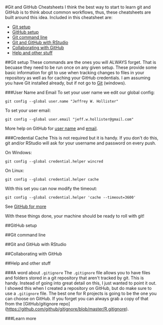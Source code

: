 #Git and GitHub Cheatsheets
I think the best way to start to learn git and GitHub is to think about common workflows, thus, these cheatsheets are built around this idea. Included in this cheatsheet are:

- [Git setup](#git-setup)
- [GitHub setup](#github-setup)
- [Git command line](#git-command-line)
- [Git and GitHub with RStudio](#git-and-github-with-rstudio)
- [Collaborating with GitHub](#collaborating-with-github)
- [Help and other stuff](#help-and-other-stuff)

##Git setup
These commands are the ones you will ALWAYS forget.  That is becuase they need to be run once on any given setup.  These provide some basic information for git to use when tracking changes to files in your repository as well as for caching your GitHub credentials.  I am assuming you have Git installed already, but if not go to [Git](https://git-scm.com/) (windows).

###User Name and Email
To set your user name we edit our global config:
```
git config --global user.name "Jeffrey W. Hollister"
```
To set your user email:
```
git config --global user.email "jeff.w.hollister@gmail.com"
```

More help on GitHub for [user name](https://help.github.com/articles/setting-your-username-in-git/) and [email](https://help.github.com/articles/setting-your-email-in-git/).

###Credential Cache
This is not required but it is handy.  If you don't do this, git and/or RStudio will ask for your username and password on every push.

On Windows:
```
git config --global credential.helper wincred 
```

On Linux:
```
git config --global credential.helper cache
```

With this set you can now modify the timeout:
```
git config --global credential.helper 'cache --timeout=3600'
```

See [GitHub for more](https://help.github.com/articles/caching-your-github-password-in-git/)

With these things done, your machine should be ready to roll with git!

##GitHub setup


##Git command line

##Git and GitHub with RStudio

##Collaborating with GitHub

##Help and other stuff

###A word about `.gitignore`
The `.gitignore` file allows you to have files and folders stored in a git repository that aren't tracked by git.  This is handy.  Instead of going into great detail on this, I just wanted to point it out.  I showed this when I created a repository on GitHub, but do make sure to use a `.gitignore` file.  The best one for R projects is going to be the one you can choose on GitHub.  If you forget you can always grab a copy of that from the [GitHub/gitignore repo] (https://github.com/github/gitignore/blob/master/R.gitignore). 

###Learn more
